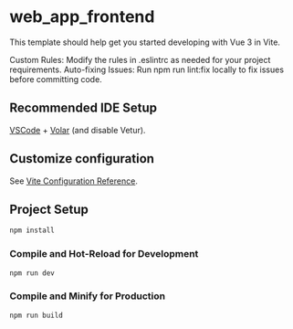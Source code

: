 #  web_app_frontend

This template should help get you started developing with Vue 3 in Vite.

Custom Rules: Modify the rules in .eslintrc as needed for your project requirements.
Auto-fixing Issues: Run npm run lint:fix locally to fix issues before committing code.

## Recommended IDE Setup

[VSCode](https://code.visualstudio.com/) + [Volar](https://marketplace.visualstudio.com/items?itemName=Vue.volar) (and disable Vetur).

## Customize configuration

See [Vite Configuration Reference](https://vite.dev/config/).

## Project Setup

```sh
npm install
```

### Compile and Hot-Reload for Development

```sh
npm run dev
```

### Compile and Minify for Production

```sh
npm run build
```
